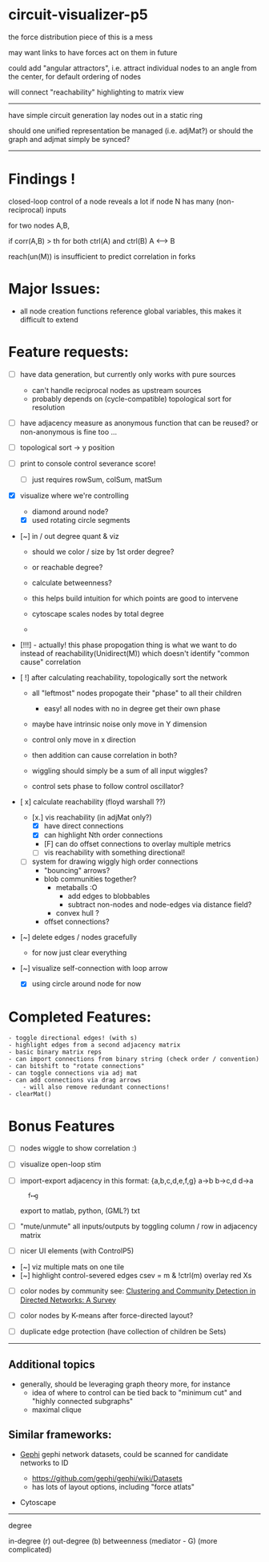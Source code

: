 # circuit-visualizer-p5

the force distribution piece of this is a mess

may want links to have forces act on them in future

could add "angular attractors", i.e. attract individual nodes to an angle from the center, for default ordering of nodes

will connect "reachability" highlighting to matrix view


------------

have simple circuit generation lay nodes out in a static ring

should one unified representation be managed (i.e. adjMat?)
or should the graph and adjmat simply be synced?

-----
# Findings !

closed-loop control of a node reveals a lot if
    node N has many (non-reciprocal) inputs

for two nodes A,B,

if corr(A,B) > th for both ctrl(A) and ctrl(B)
    A ⟷ B

reach(un(M)) is insufficient to predict correlation in forks

# Major Issues:
- all node creation functions reference global variables, this makes it difficult to extend


# Feature requests:
- [ ] have data generation, but currently only works with pure sources
    - can't handle reciprocal nodes as upstream sources
    - probably depends on (cycle-compatible) topological sort for resolution
    
- [ ] have adjacency measure as anonymous function that can be reused?
    or non-anonymous is fine too ...
- [ ] topological sort -> y position
- [ ] print to console control severance score!
    - [ ] just requires rowSum, colSum, matSum
- [x] visualize where we're controlling
    - diamond around node?
    - [x] used rotating circle segments
- [~] in / out degree quant & viz
    - should we color / size by 1st order degree?
    - or reachable degree?
    - calculate betweenness?

    - this helps build intuition for which points are good to intervene
    - cytoscape scales nodes by total degree
    -

- [!!!] - actually! this phase propogation thing is what we want to do instead of reachability(Unidirect(M))
    which doesn't identify "common cause" correlation

- [ !] after calculating reachability, topologically sort the network
    - all "leftmost" nodes propogate their "phase" to all their children
        - easy! all nodes with no in degree get their own phase
    - maybe have intrinsic noise only move in Y dimension
    - control only move in x direction
    - then addition can cause correlation in both?

    - wiggling should simply be a sum of all input wiggles?
    - control sets phase to follow control oscillator?

- [ x] calculate reachability (floyd warshall ??)
    - [x.] vis reachability (in adjMat only?)
        - [x] have direct connections
        - [x] can highlight Nth order connections
        - [F] can do offset connections to overlay multiple metrics
        - [ ] vis reachability with something directional!

    - [ ] system for drawing wiggly high order connections
        - "bouncing" arrows?
        - blob communities together?
            - metaballs :O
                - add edges to blobbables
                - subtract non-nodes and node-edges via distance field?
            - convex hull ?
        - offset connections?


- [~] delete edges / nodes gracefully
    - for now just clear everything
- [~] visualize self-connection with loop arrow
    - [x] using circle around node for now

# Completed Features:
    - toggle directional edges! (with s)
    - highlight edges from a second adjacency matrix
    - basic binary matrix reps
    - can import connections from binary string (check order / convention)
    - can bitshift to "rotate connections"
    - can toggle connections via adj mat
    - can add connections via drag arrows
        - will also remove redundant connections!
    - clearMat()

# Bonus Features
- [ ] nodes wiggle to show correlation :)
- [ ] visualize open-loop stim

- [ ] import-export adjacency
    in this format:
        {a,b,c,d,e,f,g}
        a→b
        b→c,d
        d→a

        f⟷g  
    export
        to matlab, python, (GML?) txt
- [ ] "mute/unmute" all inputs/outputs by toggling column / row in adjacency matrix
- [ ] nicer UI elements (with ControlP5)
- [~] viz multiple mats on one tile
- [~] highlight control-severed edges
    csev = m & !ctrl(m)
    overlay red Xs
- [ ] color nodes by community
    see: [Clustering and Community Detection in Directed Networks: A Survey](https://arxiv.org/pdf/1308.0971.pdf;)
- [ ] color nodes by K-means after force-directed layout?

- [ ] duplicate edge protection (have collection of children be Sets)


----------------------
## Additional topics
- generally, should be leveraging graph theory more, for instance
    - idea of where to control can be tied back to "minimum cut" and "highly connected subgraphs"
    - maximal clique
## Similar frameworks:
- [Gephi](https://youtu.be/371n3Ye9vVo)
    gephi network datasets, could be scanned for candidate networks to ID
    - https://github.com/gephi/gephi/wiki/Datasets
    - has lots of layout options, including "force atlats"

- Cytoscape

---------------

degree

in-degree (r)
out-degree (b)
betweenness (mediator - G) (more complicated)
